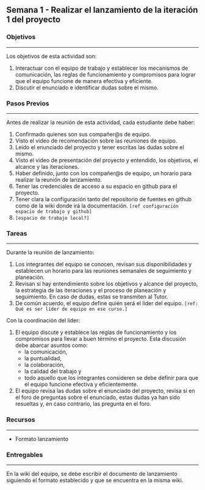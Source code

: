 ## Semana 1 - Realizar el lanzamiento de la iteración 1 del proyecto

### Objetivos
----
Los objetivos de esta actividad son:

1. Interactuar con el equipo de trabajo y establecer los mecanismos de comunicación, 
   las reglas de funcionamiento y compromisos para lograr que el equipo funcione de manera efectiva y eficiente. 
2. Discutir el enunciado e identificar dudas sobre el mismo. 
   
### Pasos Previos
----
Antes de realizar la reunión de esta actividad, cada estudiante debe haber: 

1. Confirmado quienes son sus compañer@s de equipo.
2. Visto el video de recomendación sobre las reuniones de equipo.
3. Leído el enunciado del proyecto y tener escritas las dudas sobre el mismo.
4. Visto el video de presentación del proyecto y entendido, los objetivos, el alcance y las iteraciones. 
5. Haber definido, junto con los compañer@s de equipo, un horario para realizar la reunión de lanzamiento.
6. Tener las credenciales de acceso a su espacio en github para el proyecto.
7. Tener clara la configuración tanto del repositorio de fuentes en github como de la wiki donde irá la documentación. `[ref configuración espacio de trabajo y github]`
8. `[espacio de trabajo local?]`


### Tareas
----
Durante la reunión de lanzamiento: 
1. Los integrantes del equipo se conocen, revisan sus disponibilidades y establecen un horario para las reuniones semanales de 
   seguimiento y planeación.
2. Revisan si hay entendimiento sobre los objetivos y alcance del proyecto, 
   la estrategia de las iteraciones y el proceso de planeación y seguimiento. En caso de dudas, estas se transmiten al Tutor. 
3. De común acuerdo, el equipo define quién será el líder del equipo. `[ref: Qué es ser líder de equipo en ese curso.]`

Con la coordinación del líder:

1. El equipo discute y establece las reglas de funcionamiento y 
   los compromisos para llevar a buen término el proyecto. Esta discusión debe abarcar asuntos como:
   *  la comunicación, 
   *  la puntualidad, 
   *  la colaboración, 
   *  la calidad del trabajo y 
   *  todo aquello que los integrantes consideren se debe definir para que el equipo funcione efectiva y eficientemente.
2. El equipo revisa las dudas sobre el enunciado del proyecto, revisa si en el foro de preguntas sobre el enunciado, 
   estas dudas ya han sido resueltas y, en caso contrario, las pregunta en el foro. 

### Recursos
----
* Formato lanzamiento

### Entregables
----
En la wiki del equipo, se debe escribir el documento de lanzamiento siguiendo el formato establecido y que se 
encuentra en la misma wiki.

